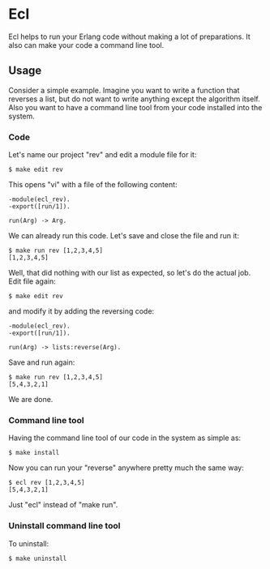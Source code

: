 # Ecl

Ecl helps to run your Erlang code without making a lot of preparations. It also
can make your code a command line tool.

## Usage

Consider a simple example. Imagine you want to write a function that reverses
a list, but do not want to write anything except the algorithm itself. Also
you want to have a command line tool from your code installed into the system.

### Code

Let's name our project "rev" and edit a module file for it:

```
$ make edit rev
```

This opens "vi" with a file of the following content:

```
-module(ecl_rev).
-export([run/1]).

run(Arg) -> Arg.
```

We can already run this code. Let's save and close the file and run it:

```
$ make run rev [1,2,3,4,5]
[1,2,3,4,5]
```

Well, that did nothing with our list as expected, so let's do the actual job.
Edit file again:

```
$ make edit rev
```

and modify it by adding the reversing code:

```
-module(ecl_rev).
-export([run/1]).

run(Arg) -> lists:reverse(Arg).
```

Save and run again:

```
$ make run rev [1,2,3,4,5]
[5,4,3,2,1]
```

We are done.

### Command line tool

Having the command line tool of our code in the system as simple as:

```
$ make install
```

Now you can run your "reverse" anywhere pretty much the same way:

```
$ ecl rev [1,2,3,4,5]
[5,4,3,2,1]
```

Just "ecl" instead of "make run".

### Uninstall command line tool

To uninstall:

```
$ make uninstall
```
